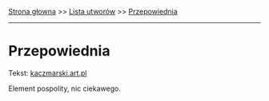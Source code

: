 [Strona głowna](../index.md) >> [Lista utworów](../list.md) >> [Przepowiednia](485.md)

---

# Przepowiednia

Tekst: [kaczmarski.art.pl](https://www.kaczmarski.art.pl/tworczosc/wiersze/przepowiednia/)

Element pospolity, nic ciekawego.